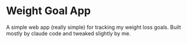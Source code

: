 # Weight Goal App
A simple web app (really simple) for tracking my weight loss goals. Built mostly by claude code and tweaked slightly by me.
